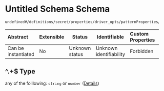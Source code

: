 # Untitled Schema Schema

```txt
undefined#/definitions/secret/properties/driver_opts/patternProperties/^.+$
```




| Abstract            | Extensible | Status         | Identifiable            | Custom Properties | Additional Properties | Access Restrictions | Defined In                                                                  |
| :------------------ | ---------- | -------------- | ----------------------- | :---------------- | --------------------- | ------------------- | --------------------------------------------------------------------------- |
| Can be instantiated | No         | Unknown status | Unknown identifiability | Forbidden         | Allowed               | none                | [config_schema_v3.9.json\*](config_schema_v3.9.json "open original schema") |

## ^.+$ Type

any of the folllowing: `string` or `number` ([Details](config_schema_v3-definitions-secret-properties-driver_opts-patternproperties-.md))

